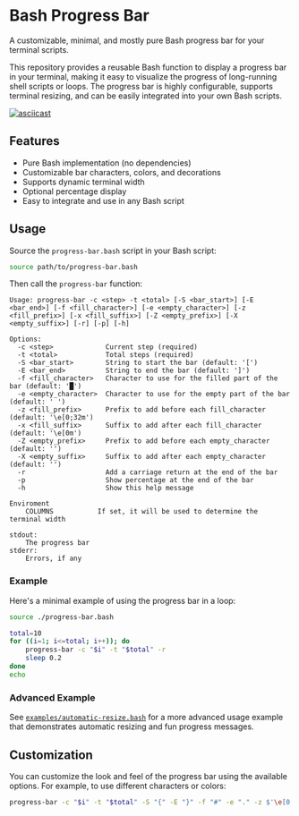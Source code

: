 # Bash Progress Bar

A customizable, minimal, and mostly pure Bash progress bar for your terminal scripts.

This repository provides a reusable Bash function to display a progress bar in your terminal, making it easy to visualize the progress of long-running shell scripts or loops. The progress bar is highly configurable, supports terminal resizing, and can be easily integrated into your own Bash scripts.

[![asciicast](https://asciinema.org/a/YFESkDLupPlC32ZkebTpKvJaF.svg)](https://asciinema.org/a/YFESkDLupPlC32ZkebTpKvJaF)

## Features

- Pure Bash implementation (no dependencies)
- Customizable bar characters, colors, and decorations
- Supports dynamic terminal width
- Optional percentage display
- Easy to integrate and use in any Bash script

## Usage

Source the `progress-bar.bash` script in your Bash script:

```bash
source path/to/progress-bar.bash
```

Then call the `progress-bar` function:

```man
Usage: progress-bar -c <step> -t <total> [-S <bar_start>] [-E <bar_end>] [-f <fill_character>] [-e <empty_character>] [-z <fill_prefix>] [-x <fill_suffix>] [-Z <empty_prefix>] [-X <empty_suffix>] [-r] [-p] [-h]

Options:
  -c <step>             Current step (required)
  -t <total>            Total steps (required)
  -S <bar_start>        String to start the bar (default: '[')
  -E <bar_end>          String to end the bar (default: ']')
  -f <fill_character>   Character to use for the filled part of the bar (default: '█')
  -e <empty_character>  Character to use for the empty part of the bar (default: ' ')
  -z <fill_prefix>      Prefix to add before each fill_character (default: '\e[0;32m')
  -x <fill_suffix>      Suffix to add after each fill_character (default: '\e[0m')
  -Z <empty_prefix>     Prefix to add before each empty_character (default: '')
  -X <empty_suffix>     Suffix to add after each empty_character (default: '')
  -r                    Add a carriage return at the end of the bar
  -p                    Show percentage at the end of the bar
  -h                    Show this help message

Enviroment
    COLUMNS           If set, it will be used to determine the terminal width

stdout:
    The progress bar
stderr:
    Errors, if any
```

### Example

Here's a minimal example of using the progress bar in a loop:

```bash
source ./progress-bar.bash

total=10
for ((i=1; i<=total; i++)); do
    progress-bar -c "$i" -t "$total" -r
    sleep 0.2
done
echo
```

### Advanced Example

See [`examples/automatic-resize.bash`](examples/automatic-resize.bash) for a more advanced usage example that demonstrates automatic resizing and fun progress messages.

## Customization

You can customize the look and feel of the progress bar using the available options. For example, to use different characters or colors:

```bash
progress-bar -c "$i" -t "$total" -S "{" -E "}" -f "#" -e "." -z $'\e[0;34m' -x $'\e[0m' -p
```
